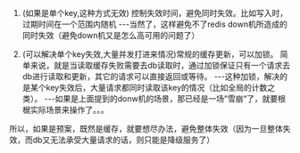 1. (如果是单个key,这种方式无效) 控制失效时间，避免同时失效。比如写入时，过期时间在一个范围内随机
    ---当然了，这样避免不了redis down机所造成的同时失效（避免down机又是怎么高可用的问题了）

2. (可以解决单个key失效,大量并发打进来情况)常规的缓存更新，可以加锁。
简单来说，就是当读取缓存失败需要去db读取时，通过加锁保证只有一个请求去db进行读取和更新，其它的请求可以直接返回或等待。
    ---这种加锁，解决的是某个key失效后，大量请求都同时读取该key的情况（比如全局的计数之类）。
    ---如果是上面提到的donw机的场景，那已经是一场”雪崩“了，就要根椐实际场景来操作了。。。
    
所以，如果是预案，既然是缓存，就要想尽办法，避免整体失效（因为一旦整体失效，而db又无法承受大量请求的话，则只能是降级服务了）